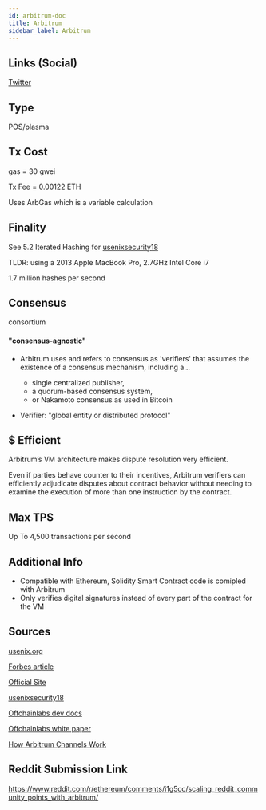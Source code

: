 ```yaml
---
id: arbitrum-doc
title: Arbitrum
sidebar_label: Arbitrum
---
```


## Links (Social)

[Twitter](https://twitter.com/offchainlabs?lang=en)



## Type

POS/plasma

## Tx Cost

gas = 30 gwei

Tx Fee = 0.00122 ETH

Uses ArbGas which is a variable calculation

## Finality
See 5.2 Iterated Hashing for [usenixsecurity18](https://www.usenix.org/system/files/conference/usenixsecurity18/sec18-kalodner.pdf)

TLDR:
using a 2013 Apple MacBook Pro, 2.7GHz Intel Core
i7

1.7 million hashes per second
## Consensus

consortium
#### "consensus-agnostic"
- Arbitrum uses and refers to consensus as 'verifiers' that assumes the existence of a consensus mechanism, including a...
  - single centralized publisher,
  - a quorum-based consensus system,
  - or Nakamoto consensus as used in Bitcoin

- Verifier: "global entity or distributed protocol"
## $ Efficient

Arbitrum’s VM architecture makes dispute resolution very efficient.

 Even if parties behave counter to their incentives, Arbitrum verifiers can
efficiently adjudicate disputes about contract behavior
without needing to examine the execution of more than
one instruction by the contract.

## Max TPS
Up To 4,500 transactions per second
## Additional Info
- Compatible with Ethereum, Solidity Smart Contract code is comipled with Arbitrum
- Only verifies digital signatures instead of every part of the contract for the VM

## Sources

[usenix.org](https://www.usenix.org/conference/usenixsecurity18/presentation/kalodner)

[Forbes article](https://www.forbes.com/sites/forbes-personal-shopper/2021/01/13/the-best-planners-for-2021/?sh=6b46e6905255)

[Official Site](https://offchainlabs.com/)

[usenixsecurity18](https://www.usenix.org/system/files/conference/usenixsecurity18/sec18-kalodner.pdf)

[Offchainlabs dev docs](https://developer.offchainlabs.com/docs/rollup_basics)

[Offchainlabs white paper](https://offchainlabs.com/Arbitrum_Rollup_Whitepaper.pdf)

[How Arbitrum Channels Work](https://medium.com/offchainlabs/how-arbitrum-works-6eaccb47cd86#:~:text=Arbitrum%20deters%20misbehavior%20by%20requiring,it%20will%20forfeit%20its%20stake.)
## Reddit Submission Link

https://www.reddit.com/r/ethereum/comments/i1g5cc/scaling_reddit_community_points_with_arbitrum/
